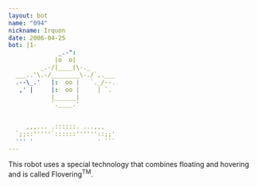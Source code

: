 ```yaml
---
layout: bot
name: "094"
nickname: Irquon
date: 2006-04-25
bot: |1-        
              _.-":           
             |o  o|           
         _.-/|____|\-._       
  ___..'\.-/________\-./`,.___
  .--\_.'   |:  oo |   `._/--.
   ,' |     |:  oo |     | `. 
            |______|          
            `.____.'          
                              
                              
     ,,,... .::::::. ...,,,   
  `;;::'''''`::::::''''''::;;'
  ''' '                  ' ```
---
```

This robot uses a special technology that combines floating and hovering and is called Flovering<sup>TM</sup>.
